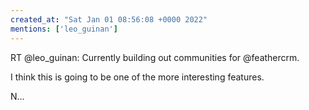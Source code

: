 ```yaml
---
created_at: "Sat Jan 01 08:56:08 +0000 2022"
mentions: ['leo_guinan']
---
```


RT @leo_guinan: Currently building out communities for @feathercrm. 

I think this is going to be one of the more interesting features. 

N…